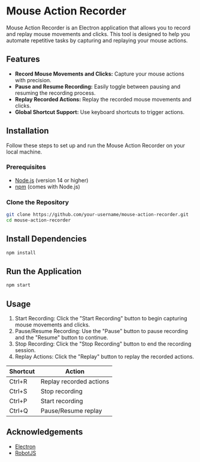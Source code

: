 # Mouse Action Recorder

Mouse Action Recorder is an Electron application that allows you to record and replay mouse movements and clicks. This tool is designed to help you automate repetitive tasks by capturing and replaying your mouse actions.

## Features

- **Record Mouse Movements and Clicks:** Capture your mouse actions with precision.
- **Pause and Resume Recording:** Easily toggle between pausing and resuming the recording process.
- **Replay Recorded Actions:** Replay the recorded mouse movements and clicks.
- **Global Shortcut Support:** Use keyboard shortcuts to trigger actions.

## Installation

Follow these steps to set up and run the Mouse Action Recorder on your local machine.

### Prerequisites

- [Node.js](https://nodejs.org/) (version 14 or higher)
- [npm](https://www.npmjs.com/) (comes with Node.js)

### Clone the Repository

```bash
git clone https://github.com/your-username/mouse-action-recorder.git
cd mouse-action-recorder
```
## Install Dependencies

```bash
npm install
```

## Run the Application

```bash
npm start
```

## Usage
  1. Start Recording: Click the "Start Recording" button to begin capturing mouse movements and clicks.
  2. Pause/Resume Recording: Use the "Pause" button to pause recording and the "Resume" button to continue.
  3. Stop Recording: Click the "Stop Recording" button to end the recording session.
  4. Replay Actions: Click the "Replay" button to replay the recorded actions.

| Shortcut | Action               |
|----------|----------------------|
| Ctrl+R   | Replay recorded actions |
| Ctrl+S   | Stop recording        |
| Ctrl+P   | Start recording       |
| Ctrl+Q   | Pause/Resume replay   |


## Acknowledgements

- [Electron](https://www.electronjs.org/)
- [RobotJS](http://robotjs.io/)
